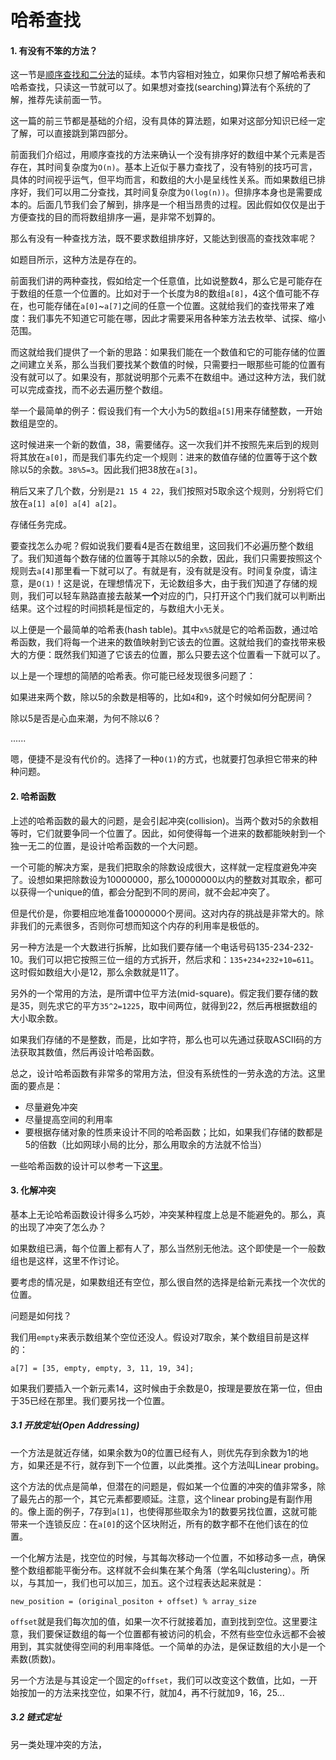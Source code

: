 哈希查找
=============
<h4>1. 有没有不笨的方法？</h4>
这一节是<a href="https://github.com/StevenSLXie/Tutorials-for-Web-Developers/blob/master/%E7%AE%80%E6%98%8E%E7%AE%97%E6%B3%95%E7%B3%BB%E5%88%97%EF%BC%9A%E9%A1%BA%E5%BA%8F%E6%9F%A5%E6%89%BE%E5%92%8C%E4%BA%8C%E5%88%86%E6%B3%95.md">顺序查找和二分法</a>的延续。本节内容相对独立，如果你只想了解哈希表和哈希查找，只读这一节就可以了。如果想对查找(searching)算法有个系统的了解，推荐先读前面一节。

这一篇的前三节都是基础的介绍，没有具体的算法题，如果对这部分知识已经一定了解，可以直接跳到第四部分。

前面我们介绍过，用顺序查找的方法来确认一个没有排序好的数组中某个元素是否存在，其时间复杂度为`O(n)`。基本上近似于暴力查找了，没有特别的技巧可言，具体的时间视乎运气，但平均而言，和数组的大小是呈线性关系。而如果数组已排序好，我们可以用二分查找，其时间复杂度为`O(log(n))`。但排序本身也是需要成本的。后面几节我们会了解到，排序是一个相当昂贵的过程。因此假如仅仅是出于方便查找的目的而将数组排序一遍，是非常不划算的。

那么有没有一种查找方法，既不要求数组排序好，又能达到很高的查找效率呢？

如题目所示，这种方法是存在的。

前面我们讲的两种查找，假如给定一个任意值，比如说整数4，那么它是可能存在于数组的任意一个位置的。比如对于一个长度为8的数组`a[8]`，4这个值可能不存在，也可能存储在`a[0]`~`a[7]`之间的任意一个位置。这就给我们的查找带来了难度：我们事先不知道它可能在哪，因此才需要采用各种笨方法去枚举、试探、缩小范围。

而这就给我们提供了一个新的思路：如果我们能在一个数值和它的可能存储的位置之间建立关系，那么当我们要找某个数值的时候，只需要扫一眼那些可能的位置有没有就可以了。如果没有，那就说明那个元素不在数组中。通过这种方法，我们就可以完成查找，而不必去遍历整个数组。

举一个最简单的例子：假设我们有一个大小为5的数组`a[5]`用来存储整数，一开始数组是空的。

这时候进来一个新的数值，38，需要储存。这一次我们并不按照先来后到的规则将其放在`a[0]`，而是我们事先约定一个规则：进来的数值存储的位置等于这个数除以5的余数。`38%5=3`。因此我们把38放在`a[3]`。

稍后又来了几个数，分别是`21 15 4 22`，我们按照对5取余这个规则，分别将它们放在`a[1] a[0] a[4] a[2]`。

存储任务完成。

要查找怎么办呢？假如说我们要看4是否在数组里，这回我们不必遍历整个数组了。我们知道每个数存储的位置等于其除以5的余数，因此，我们只需要按照这个规则去`a[4]`那里看一下就可以了。有就是有，没有就是没有。时间复杂度，请注意，是`O(1)`！这是说，在理想情况下，无论数组多大，由于我们知道了存储的规则，我们可以轻车熟路直接去敲某**一个**对应的门，只打开这个门我们就可以判断出结果。这个过程的时间损耗是恒定的，与数组大小无关。

以上便是一个最简单的哈希表(hash table)。其中`x%5`就是它的哈希函数，通过哈希函数，我们将每一个进来的数值映射到它该去的位置。这就给我们的查找带来极大的方便：既然我们知道了它该去的位置，那么只要去这个位置看一下就可以了。

以上是一个理想的简陋的哈希表。你可能已经发现很多问题了：

如果进来两个数，除以5的余数是相等的，比如`4`和`9`，这个时候如何分配房间？

除以5是否是心血来潮，为何不除以6？

......

嗯，便捷不是没有代价的。选择了一种`O(1)`的方式，也就要打包承担它带来的种种问题。

<h4>2. 哈希函数</h4>

上述的哈希函数的最大的问题，是会引起冲突(collision)。当两个数对5的余数相等时，它们就要争同一个位置了。因此，如何使得每一个进来的数都能映射到一个独一无二的位置，是设计哈希函数的一个大问题。

一个可能的解决方案，是我们把取余的除数设成很大，这样就一定程度避免冲突了。设想如果把除数设为10000000，那么10000000以内的整数对其取余，都可以获得一个unique的值，都会分配到不同的房间，就不会起冲突了。

但是代价是，你要相应地准备10000000个房间。这对内存的挑战是非常大的。除非我们的元素很多，否则你可想而知这个内存的利用率是极低的。

另一种方法是一个大数进行拆解，比如我们要存储一个电话号码135-234-232-10。我们可以把它按照三位一组的方式拆开，然后求和：`135+234+232+10=611`。这时假如数组大小是12，那么余数就是11了。

另外的一个常用的方法，是所谓中位平方法(mid-square)。假定我们要存储的数是35，则先求它的平方`35^2=1225`，取中间两位，就得到22，然后再根据数组的大小取余数。

如果我们存储的不是整数，而是，比如字符，那么也可以先通过获取ASCII码的方法获取其数值，然后再设计哈希函数。

总之，设计哈希函数有非常多的常用方法，但没有系统性的一劳永逸的方法。这里面的要点是：

<ul>
<li>尽量避免冲突</li>
<li>尽量提高空间的利用率</li>
<li>要根据存储对象的性质来设计不同的哈希函数；比如，如果我们存储的数都是5的倍数（比如网球小局的比分，那么用取余的方法就不恰当）</li>
</ul>

一些哈希函数的设计可以参考一下<a href="http://en.wikipedia.org/wiki/Hash_function">这里</a>。

<h4>3. 化解冲突</h4>
基本上无论哈希函数设计得多么巧妙，冲突某种程度上总是不能避免的。那么，真的出现了冲突了怎么办？

如果数组已满，每个位置上都有人了，那么当然别无他法。这个即使是一个一般数组也是这样，这里不作讨论。

要考虑的情况是，如果数组还有空位，那么很自然的选择是给新元素找一个次优的位置。

问题是如何找？

我们用`empty`来表示数组某个空位还没人。假设对7取余，某个数组目前是这样的：
```
a[7] = [35, empty, empty, 3, 11, 19, 34];
```

如果我们要插入一个新元素14，这时候由于余数是0，按理是要放在第一位，但由于35已经在那里。我们要另找一个位置。

<h5>3.1 开放定址(Open Addressing)</h5>

一个方法是就近存储，如果余数为0的位置已经有人，则优先存到余数为1的地方，如果还是不行，就存到下一个位置，以此类推。这个方法叫Linear probing。

这个方法的优点是简单，但潜在的问题是，假如某一个位置的冲突的值非常多，除了最先占的那一个，其它元素都要顺延。注意，这个linear probing是有副作用的。像上面的例子，7存到`a[1]`，也使得那些取余为1的数要另找位置，这就可能带来一个连锁反应：在`a[0]`的这个区块附近，所有的数字都不在他们该在的位置。

一个化解方法是，找空位的时候，与其每次移动一个位置，不如移动多一点，确保整个数组都能平衡分布。这样就不会纠集在某个角落（学名叫clustering）。所以，与其加一，我们也可以加三，加五。这个过程表达起来就是：

```
new_position = (original_positon + offset) % array_size
```

`offset`就是我们每次加的值，如果一次不行就接着加，直到找到空位。这里要注意，我们要保证数组的每一个位置都有被访问的机会，不然有些空位永远都不会被用到，其实就使得空间的利用率降低。一个简单的办法，是保证数组的大小是一个素数(质数)。

另一个方法是与其设定一个固定的`offset`，我们可以改变这个数值，比如，一开始按加一的方法来找空位，如果不行，就加4，再不行就加9，16，25...

<h5>3.2 链式定址</h5>

另一类处理冲突的方法，












